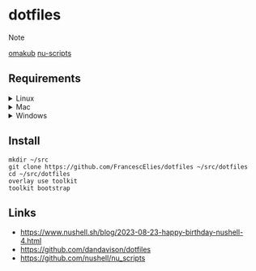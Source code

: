 # dotfiles

> [!NOTE]
> [omakub](https://omakub.org/)
> [nu-scripts](https://github.com/nushell/nu_scripts)

##  Requirements
<details><summary> Linux </summary>

```nu
curl -fsSL https://apt.fury.io/nushell/gpg.key | sudo gpg --dearmor -o /etc/apt/trusted.gpg.d/fury-nushell.gpg
echo "deb https://apt.fury.io/nushell/ /" | sudo tee /etc/apt/sources.list.d/fury.list
sudo apt update
sudo apt install nushell just
```

</details>

<details><summary> Mac </summary>

```nu
brew install just nushell
```

</details>

<details><summary> Windows </summary>

```nu
winget install --silent --id Casey.Just Nushell.Nushell
```

</details>

##  Install
```nu
mkdir ~/src
git clone https://github.com/FrancescElies/dotfiles ~/src/dotfiles
cd ~/src/dotfiles
overlay use toolkit
toolkit bootstrap
```

## Links
- https://www.nushell.sh/blog/2023-08-23-happy-birthday-nushell-4.html
- https://github.com/dandavison/dotfiles
- https://github.com/nushell/nu_scripts

